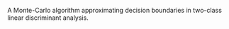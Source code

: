 A Monte-Carlo algorithm approximating decision boundaries in two-class linear discriminant analysis.
